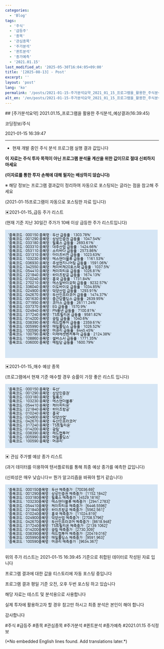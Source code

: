 ```yaml
---
categories:
  - 'Blog'
tags:
  - '주식'
  - '급등주'
  - '종목'
  - '관심종목'
  - '주가분석'
  - '퀸트분석'
  - '종가예측'
  - '2021.01.15'
last_modified_at: '2025-05-30T16:04:05+09:00'
title: '[2025-08-13] - Post'
excerpt: ''
layout: 'post'
lang: 'ko'
permalink: '/posts/2021-01-15-주가분석요약_2021_01_15_프로그램을_활용한_주식분석_예상결과_16_39_45/'
alt_en: '/en/posts/2021-01-15-주가분석요약_2021_01_15_프로그램을_활용한_주식분석_예상결과_16_39_45/'
---
```


<div class="lang-panel lang-ko" lang="ko">
## [주가분석요약] 2021.01.15_프로그램을 활용한 주식분석_예상결과(16:39:45)

코딩정보/주식

2021-01-15 16:39:47

* * *

* 현재 개발 중인 주식 분석 프로그램 실행 결과 값입니다

**이 자료는 주식 투자 목적이 아닌 프로그램 분석율 계산을 위한 값이므로 절대 신뢰하지 마세요**

**(이자료를 통한 투자 손해에 대해 필자는 배상하지 않습니다)**

※ 해당 정보는 프로그램 결과값이 정리하여 자동으로 포스팅되는 글라는 점을 참고해 주세요

(2021-01-15프로그램이 자동으로 포스팅한 자료 입니다)

▣2021-01-15_급등 주가 리스트

(현재 기준 지난 30일간 주가가 10배 이상 급등한 주가 리스트입니다)

![](/assets/images/주가분석요약_2021_01_15_프로그램을_활용한_주식분석_예상결과_16_39_45/skyloket_list.png)

▣2021-01-15_매수 예상 종목

(프로그램에서 현재 기준 매수할 경우 승률이 가장 좋은 리스트 입니다)

![](/assets/images/주가분석요약_2021_01_15_프로그램을_활용한_주식분석_예상결과_16_39_45/buy_list.png)

▣ 관심 주가별 예상 종가 리스트

(과거 데이터를 이용하여 텐서플로워를 통해 최종 예상 종가를 예측한 값입니다)

(신뢰성은 매우 낮습니다ㅠ 뭔가 알고리즘을 바꿔야 할거 같습니다)

![](/assets/images/주가분석요약_2021_01_15_프로그램을_활용한_주식분석_예상결과_16_39_45/stockclose_list.png)

위의 주가 리스트는 2021-01-15 16:39:45 기준으로 취합된 데이터로 작성된 자료 입니다

프로그램 결과에 대한 값을 티스토리에 자동 포스팅 중입니다

프로그램 결과 평일 기준 오전, 오후 두번 포스팅 하고 있습니다

해당 자료는 테스트 및 분석용으로 사용합니다

실제 투자에 활용하고자 할 경우 참고만 하시고 최종 분석은 본인이 해야 합니다

감사합니다

  

#주식 #급등주 #종목 #관심종목 #주가분석 #퀸트분석 #종가예측 #2021.01.15 주식정보


</div>
<div class="lang-panel lang-en" lang="en">
(*No embedded English lines found. Add translations later.*)

</div>
